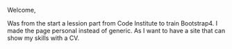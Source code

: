 Welcome,

Was from the start a lession part from Code Institute to train Bootstrap4. I made the page personal instead of generic. As I want to have a site that can show my skills with a CV.


